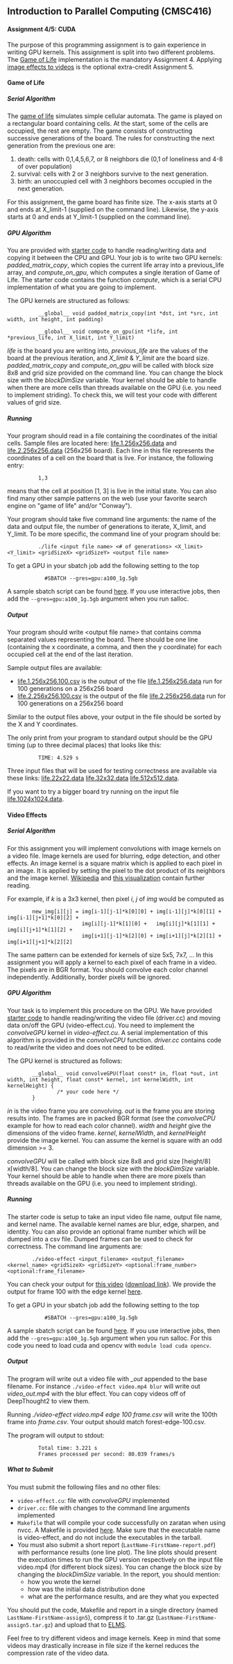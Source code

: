 
## Introduction to Parallel Computing (CMSC416)

#### Assignment 4/5: CUDA

The purpose of this programming assignment is to gain experience in
writing GPU kernels. This assignment is split into two different
problems. The [Game of
Life](https://www.cs.umd.edu/class/fall2023/cmsc416/assignment4.shtml#416)
implementation is the mandatory Assignment 4. Applying [image effects to
videos](https://www.cs.umd.edu/class/fall2023/cmsc416/assignment4.shtml#818x)
is the optional extra-credit Assignment 5.



#### Game of Life

##### Serial Algorithm

The [game of
life](https://en.wikipedia.org/wiki/Conway%27s_Game_of_Life) simulates
simple cellular automata. The game is played on a rectangular board
containing cells. At the start, some of the cells are occupied, the rest
are empty. The game consists of constructing successive generations of
the board. The rules for constructing the next generation from the
previous one are:

1.  death: cells with 0,1,4,5,6,7, or 8 neighbors die (0,1 of loneliness
    and 4-8 of over population)
2.  survival: cells with 2 or 3 neighbors survive to the next
    generation.
3.  birth: an unoccupied cell with 3 neighbors becomes occupied in the
    next generation.

For this assignment, the game board has finite size. The x-axis starts
at 0 and ends at X_limit-1 (supplied on the command line). Likewise, the
y-axis starts at 0 and ends at Y_limit-1 (supplied on the command line).

##### GPU Algorithm

You are provided with [starter
code](https://github.com/CMSC416/CMSC416/blob/13109134f9dc6293519b290a47e9775000b78715/assignment-4/game-of-life/game-of-life.cu)
to handle reading/writing data and copying it between the CPU and GPU.
Your job is to write two GPU kernels: *padded_matrix_copy*, which copies
the current life array into a previous_life array, and *compute_on_gpu*,
which computes a single iteration of Game of Life. The starter code
contains the function *compute*, which is a serial CPU implementation of
what you are going to implement.

The GPU kernels are structured as follows:

              __global__ void padded_matrix_copy(int *dst, int *src, int width, int height, int padding)

              __global__ void compute_on_gpu(int *life, int *previous_life, int X_limit, int Y_limit)
            

*life* is the board you are writing into, *previous_life* are the values
of the board at the previous iteration, and *X_limit* & *Y_limit* are
the board size. *padded_matrix_copy* and *compute_on_gpu* will be called
with block size 8x8 and grid size provided on the command line. You can
change the block size with the *blockDimSize* variable. Your kernel
should be able to handle when there are more cells than threads
available on the GPU (i.e. you need to implement striding). To check
this, we will test your code with different values of grid size.

##### Running

Your program should read in a file containing the coordinates of the
initial cells. Sample files are located here:
[life.1.256x256.data](https://www.cs.umd.edu/class/fall2023/cmsc416/assignments/assign1/data/life.1.256x256.data)
and
[life.2.256x256.data](https://www.cs.umd.edu/class/fall2023/cmsc416/assignments/assign1/data/life.2.256x256.data)
(256x256 board). Each line in this file represents the coordinates of a
cell on the board that is live. For instance, the following entry:

     
              1,3
              

means that the cell at position \[1, 3\] is live in the initial state.
You can also find many other sample patterns on the web (use your
favorite search engine on \"game of life\" and/or \"Conway\").

Your program should take five command line arguments: the name of the
data and output file, the number of generations to iterate, X_limit, and
Y_limit. To be more specific, the command line of your program should
be:

              ./life <input file name> <# of generations> <X_limit> <Y_limit> <gridSizeX> <gridSizeY> <output file name>
              

To get a GPU in your sbatch job add the following setting to the top

                #SBATCH --gres=gpu:a100_1g.5gb
              

A sample sbatch script can be found
[here](https://github.com/CMSC416/CMSC416/blob/13109134f9dc6293519b290a47e9775000b78715/assignment-4/game-of-life/submit.sh).
If you use interactive jobs, then add the `--gres=gpu:a100_1g.5gb`
argument when you run salloc.

##### Output

Your program should write \<output file name\> that contains comma
separated values representing the board. There should be one line
(containing the x coordinate, a comma, and then the y coordinate) for
each occupied cell at the end of the last iteration.

Sample output files are available:

-   [life.1.256x256.100.csv](https://www.cs.umd.edu/class/fall2023/cmsc416/assignments/assign1/data/life.1.256x256.100.csv)
    is the output of the file
    [life.1.256x256.data](https://www.cs.umd.edu/class/fall2023/cmsc416/assignments/assign1/data/life.1.256x256.data)
    run for 100 generations on a 256x256 board
-   [life.2.256x256.100.csv](https://www.cs.umd.edu/class/fall2023/cmsc416/assignments/assign1/data/life.2.256x256.100.csv)
    is the output of the file
    [life.2.256x256.data](https://www.cs.umd.edu/class/fall2023/cmsc416/assignments/assign1/data/life.2.256x256.data)
    run for 100 generations on a 256x256 board

Similar to the output files above, your output in the file should be
sorted by the X and Y coordinates.

The only print from your program to standard output should be the GPU
timing (up to three decimal places) that looks like this:

              TIME: 4.529 s
            

Three input files that will be used for testing correctness are
available via these links:
[life.22x22.data](https://www.cs.umd.edu/class/fall2023/cmsc416/assignments/assign4/life.22x22.data)
[life.32x32.data](https://www.cs.umd.edu/class/fall2023/cmsc416/assignments/assign4/life.32x32.data)
[life.512x512.data](https://www.cs.umd.edu/class/fall2023/cmsc416/assignments/assign1/data/life.512x512.data).


If you want to try a bigger board try running on the input file
[life.1024x1024.data](https://www.cs.umd.edu/class/fall2023/cmsc416/assignments/assign1/data/life.1024x1024.data).


#### Video Effects

##### Serial Algorithm

For this assignment you will implement convolutions with image kernels
on a video file. Image kernels are used for blurring, edge detection,
and other effects. An image kernel is a square matrix which is applied
to each pixel in an image. It is applied by setting the pixel to the dot
product of its neighbors and the image kernel.
[Wikipedia](https://en.wikipedia.org/wiki/Kernel_(image_processing)) and
[this visualization](https://setosa.io/ev/image-kernels/) contain
further reading.

For example, if *k* is a 3x3 kernel, then pixel *i*, *j* of *img* would
be computed as

            new_img[i][j] = img[i-1][j-1]*k[0][0] + img[i-1][j]*k[0][1] + img[i-1][j+1]*k[0][2] +
                            img[i][j-1]*k[1][0] +   img[i][j]*k[1][1] +   img[i][j+1]*k[1][2] +
                            img[i+1][j-1]*k[2][0] + img[i+1][j]*k[2][1] + img[i+1][j+1]*k[2][2] 
            

The same pattern can be extended for kernels of size 5x5, 7x7, \... In
this assignment you will apply a kernel to each pixel of each frame in a
video. The pixels are in BGR format. You should convolve each color
channel independently. Additionally, border pixels will be ignored.

##### GPU Algorithm

Your task is to implement this procedure on the GPU. We have provided
[starter
code](https://github.com/CMSC416/CMSC416/tree/13109134f9dc6293519b290a47e9775000b78715/assignment-4/video-effect)
to handle reading/writing the video file (driver.cc) and moving data
on/off the GPU (video-effect.cu). You need to implement the
*convolveGPU* kernel in *video-effect.cu*. A serial implementation of
this algorithm is provided in the *convolveCPU* function. *driver.cc*
contains code to read/write the video and does not need to be edited.

The GPU kernel is structured as follows:

            __global__ void convolveGPU(float const* in, float *out, int width, int height, float const* kernel, int kernelWidth, int kernelHeight) {
                    /* your code here */
            }
            

*in* is the video frame you are convolving. *out* is the frame you are
storing results into. The frames are in packed BGR format (see the
*convolveCPU* example for how to read each color channel). *width* and
*height* give the dimensions of the video frame. *kernel*,
*kernelWidth*, and *kernelHeight* provide the image kernel. You can
assume the kernel is square with an odd dimension \>= 3.

*convolveGPU* will be called with block size 8x8 and grid size
⌈height/8⌉x⌈width/8⌉. You can change the block size with the
*blockDimSize* variable. Your kernel should be able to handle when there
are more pixels than threads available on the GPU (i.e. you need to
implement striding).

##### Running

The starter code is setup to take an input video file name, output file
name, and kernel name. The available kernel names are blur, edge,
sharpen, and identity. You can also provide an optional frame number
which will be dumped into a csv file. Dumped frames can be used to check
for correctness. The command line arguments are:

            ./video-effect <input_filename> <output_filename> <kernel_name> <gridSizeX> <gridSizeY> <optional:frame_number> <optional:frame_filename>
            

You can check your output for [this
video](https://pixabay.com/videos/forest-trees-woods-mountain-nature-89420/)
([download
link](https://pixabay.com/videos/download/video-89420_source.mp4)). We
provide the output for frame 100 with the edge kernel
[here](https://www.cs.umd.edu/class/fall2023/cmsc416/assignments/assign4/forest-edge-100.csv).

To get a GPU in your sbatch job add the following setting to the top

                #SBATCH --gres=gpu:a100_1g.5gb
              

A sample sbatch script can be found
[here](https://github.com/CMSC416/CMSC416/blob/13109134f9dc6293519b290a47e9775000b78715/assignment-4/video-effect/submit.sh).
If you use interactive jobs, then add the `--gres=gpu:a100_1g.5gb`
argument when you run salloc. For this code you need to load cuda and
opencv with `module load cuda opencv`.

##### Output

The program will write out a video file with *\_out* appended to the
base filename. For instance `./video-effect video.mp4 blur` will write
out *video_out.mp4* with the blur effect. You can copy videos off of
DeepThought2 to view them.

Running *./video-effect video.mp4 edge 100 frame.csv* will write the
100th frame into *frame.csv*. Your output should match
forest-edge-100.csv.

The program will output to stdout:

              Total time: 3.221 s
              Frames processed per second: 80.039 frames/s
            

##### What to Submit

You must submit the following files and no other files:

-   `video-effect.cu`: file with *convolveGPU* implemented
-   `driver.cc`: file with changes to the command line arguments
    implemented
-   `Makefile` that will compile your code successfully on zaratan when
    using nvcc. A Makefile is provided
    [here](https://github.com/CMSC416/CMSC416/blob/13109134f9dc6293519b290a47e9775000b78715/assignment-4/video-effect/Makefile).
    Make sure that the executable name is video-effect, and do not
    include the executables in the tarball.
-   You must also submit a short report
    (`LastName-FirstName-report.pdf`) with performance results (one line
    plot). The line plots should present the execution times to run the
    GPU version respectively on the input file video.mp4 (for different
    block sizes). You can change the block size by changing the
    *blockDimSize* variable. In the report, you should mention:
    -   how you wrote the kernel
    -   how was the initial data distribution done
    -   what are the performance results, and are they what you expected

You should put the code, Makefile and report in a single directory
(named `LastName-FirstName-assign5`), compress it to .tar.gz
(`LastName-FirstName-assign5.tar.gz`) and upload that to
[ELMS](https://myelms.umd.edu/).

Feel free to try different videos and image kernels. Keep in mind that
some videos may drastically increase in file size if the kernel reduces
the compression rate of the video data.




